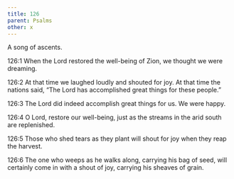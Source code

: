 ```yaml
---
title: 126
parent: Psalms
other: x
---
```



A song of ascents.


<a name="126:1">126:1</a> When the Lord restored the well-being of Zion,
we thought we were dreaming.

<a name="126:2">126:2</a> At that time we laughed loudly
and shouted for joy.
At that time the nations said,
“The Lord has accomplished great things for these people.”

<a name="126:3">126:3</a> The Lord did indeed accomplish great things for us.
We were happy.

<a name="126:4">126:4</a> O Lord, restore our well-being,
just as the streams in the arid south are replenished.

<a name="126:5">126:5</a> Those who shed tears as they plant
will shout for joy when they reap the harvest.

<a name="126:6">126:6</a> The one who weeps as he walks along, carrying his bag of seed,
will certainly come in with a shout of joy, carrying his sheaves of grain.